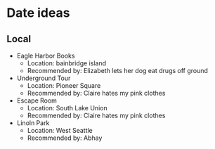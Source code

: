 # Date ideas


## Local 

- Eagle Harbor Books
    - Location: bainbridge island
    - Recommended by: Elizabeth lets her dog eat drugs off ground
- Underground Tour
    - Location: Pioneer Square
    - Recommended by: Claire hates my pink clothes
- Escape Room
    - Location: South Lake Union
    - Recommended by: Claire hates my pink clothes
- Linoln Park
    - Location: West Seattle
    - Recommended by: Abhay